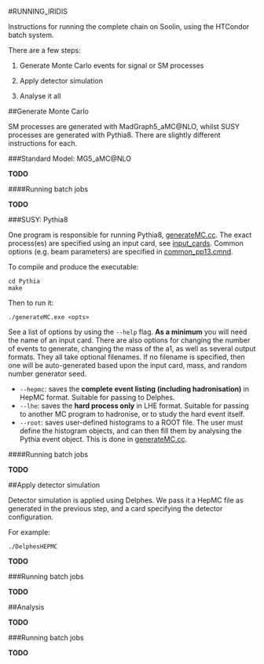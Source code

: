 #RUNNING_IRIDIS

Instructions for running the complete chain on Soolin, using the HTCondor batch system.

There are a few steps:

1) Generate Monte Carlo events for signal or SM processes

2) Apply detector simulation

3) Analyse it all

##Generate Monte Carlo

SM processes are generated with MadGraph5_aMC@NLO, whilst SUSY processes are generated with Pythia8. There are slightly different instructions for each.

###Standard Model: MG5_aMC@NLO

**TODO**

####Running batch jobs

**TODO**

###SUSY: Pythia8

One program is responsible for running Pythia8, [generateMC.cc](Pythia/src/generateMC.cc). The exact process(es) are specified using an input card, see [input_cards](Pythia/input_cards). Common options (e.g. beam parameters) are specified in [common_pp13.cmnd](Pythia/input_cards/common_pp13.cmnd).

To compile and produce the executable:

```
cd Pythia
make
```

Then to run it:

```
./generateMC.exe <opts>
```

See a list of options by using the `--help` flag. **As a minimum** you will need the name of an input card. There are also options for changing the number of events to generate, changing the mass of the a1, as well as several output formats. They all take optional filenames. If no filename is specified, then one will be auto-generated based upon the input card, mass, and random number generator seed.

- `--hepmc`: saves the **complete event listing (including hadronisation)** in HepMC format. Suitable for passing to Delphes.
- `--lhe`: saves the **hard process only** in LHE format. Suitable for passing to another MC program to hadronise, or to study the hard event itself.
- `--root`: saves user-defined histograms to a ROOT file. The user must define the histogram objects, and can then fill them by analysing the Pythia event object. This is done in [generateMC.cc](Pythia/src/generateMC.cc).

####Running batch jobs

**TODO**

##Apply detector simulation

Detector simulation is applied using Delphes. We pass it a HepMC file as generated in the previous step, and a card specifying the detector configuration.

For example:

```
./DelphesHEPMC
```

**TODO**

###Running batch jobs

**TODO**

##Analysis

**TODO**

###Running batch jobs

**TODO**
